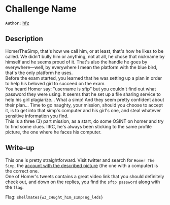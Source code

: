 # Challenge Name

**`Author:`** [hfz](https://hfz1337.github.io)

## Description

HomerTheSimp, that's how we call him, or at least, that's how he likes to
be called. We didn't bully him or anything, not at all, he chose that
nickname by himself and he seems proud of it. That's also the handle he goes
by everywhere—well, by everywhere I mean the platform with the blue bird,
that's the only platform he uses.  
Before the exam started, you learned that he was setting up a plan in order
to help his beloved girl to succeed on the exam.  
You heard Homer say: "username is sftp" but you couldn't find out what
password they were using. It seems that he set up a file sharing service to
help his girl plagiarize... What a simp! And they seem pretty confident about
their plan... Time to go naughty, your mission, should you choose to accept it,
is to get into that simp's computer and his girl's one, and steal whatever
sensitive information you find.  
This is a three (3) part mission, as a start, do some OSINT on homer and
try to find some clues. IIRC, he's always been sticking to the same profile
picture, the one where he faces his computer.  

## Write-up

This one is pretty straightforward. Visit twitter and search for `Homer The Simp`, the [account with the described picture](https://twitter.com/homerthesimp56) (the one with a computer) is the correct one.  
One of Homer's tweets contains a great video link that you should definitely check out, and down on the replies, you find the `sftp password` along with the `flag`.  

Flag: `shellmates{w3_c4ught_h1m_s1mp!ng_l4ds}`
